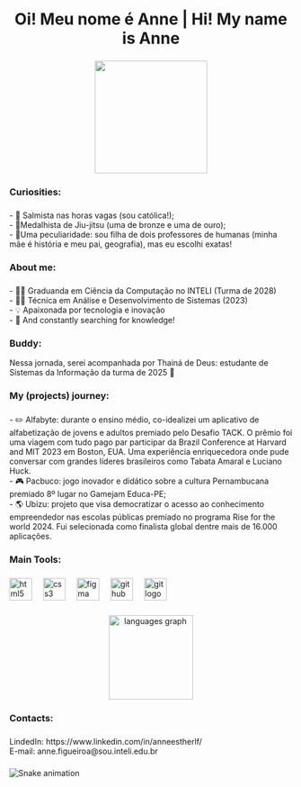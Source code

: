 <h1 align="center">Oi! Meu nome é Anne | Hi! My name is Anne</h1>

###

<div align="center">
  <img height="200" src="https://text.media.giphy.com/v1/media/giphy.gif?token=eyJhbGciOiJIUzI1NiIsInR5cCI6IkpXVCJ9.eyJrZXkiOiJwcm9kLTIwMjAtMDQtMjIiLCJzdHlsZSI6InJhbnNvbSIsInRleHQiOiJXZWxjb21lJTIwdG8lMjBteSUyMEdpdEh1YiEiLCJwYWxldHRlIjoiMSwwLDMsMSwzLDEsMyw0LDMsMCwwLDIsNSwxLDEsNCwzLDMiLCJpYXQiOjE3MzY2NDA0MjB9.bIq388Q8b1NAv-kds9iUQq8fgaL9XmrrRRKfqAttdX4"  />
</div>

###

<h3 align="left">Curiosities:</h3>

###

<p align="left">- 🎤 Salmista nas horas vagas (sou católica!);<br>- 🏅Medalhista de Jiu-jitsu (uma de bronze e uma de ouro);<br>- 👀Uma peculiaridade: sou filha de dois professores de humanas (minha mãe é história e meu pai, geografia), mas eu escolhi exatas!</p>

###

<h3 align="left">About me:</h3>

###

<p align="left">- 👩‍💻 Graduanda em Ciência da Computação no INTELI (Turma de 2028)<br>- 👩‍💻 Técnica em Análise e Desenvolvimento de Sistemas (2023)<br>- 💡 Apaixonada por tecnologia e inovação <br>-  🧠 And constantly searching for knowledge! </p>

###

<h3 align="left">Buddy:</h3>
 <p> Nessa jornada, serei acompanhada por Thainá de Deus: estudante de Sistemas da Informação da turma de 2025 🚀</p>

###

<h3 align="left">My (projects) journey:</h3>

###

<p align="left">- ✏️ Alfabyte: durante o ensino médio, co-idealizei um aplicativo de alfabetização de jovens e adultos premiado pelo Desafio TACK. O prêmio foi uma viagem com tudo pago par participar da Brazil Conference at Harvard and MIT 2023 em Boston, EUA. Uma experiência enriquecedora onde pude conversar com grandes líderes brasileiros como Tabata Amaral e Luciano Huck.<br>- 🎮 Pacbuco: jogo inovador e didático sobre a cultura Pernambucana premiado 8º lugar no Gamejam Educa-PE;<br>- 🌎 Ubizu: projeto que visa democratizar o acesso ao conhecimento empreendedor nas escolas públicas premiado no programa Rise for the world 2024. Fui selecionada como finalista global dentre mais de 16.000 aplicações.</p>

###

<h3 align="left">Main Tools:</h3>

###

<div align="left">
  <img src="https://cdn.jsdelivr.net/gh/devicons/devicon/icons/html5/html5-original.svg" height="40" alt="html5 logo"  />
  <img width="12" />
  <img src="https://cdn.jsdelivr.net/gh/devicons/devicon/icons/css3/css3-original.svg" height="40" alt="css3 logo"  />
  <img width="12" />
  <img src="https://cdn.jsdelivr.net/gh/devicons/devicon/icons/figma/figma-original.svg" height="40" alt="figma logo"  />
  <img width="12" />
  <img src="https://cdn.jsdelivr.net/gh/devicons/devicon/icons/github/github-original.svg" height="40" alt="github logo"  />
  <img width="12" />
  <img src="https://cdn.jsdelivr.net/gh/devicons/devicon/icons/git/git-original.svg" height="40" alt="git logo"  />
</div>

###

<div align="center">
  <img src="https://github-readme-stats.vercel.app/api/top-langs?username=anneestherlf&locale=en&hide_title=false&layout=compact&card_width=320&langs_count=5&theme=dracula&hide_border=false&order=2" height="150" alt="languages graph"  />
</div>

###

<h3 align="left">Contacts:</h3>

###

<p align="left">LindedIn: https://www.linkedin.com/in/anneestherlf/<br>E-mail: anne.figueiroa@sou.inteli.edu.br</p>

###

<img src="https://raw.githubusercontent.com/anneestherlf/anneestherlf/output/snake.svg" alt="Snake animation" />

###
